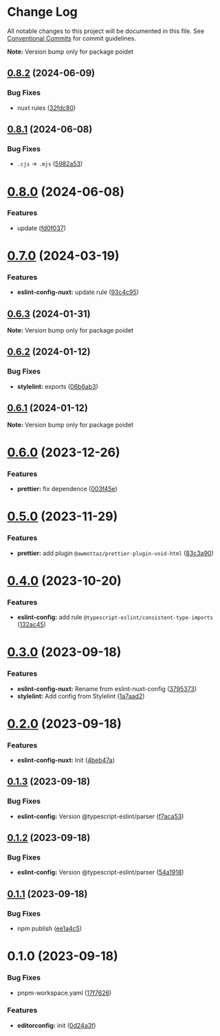 # Change Log

All notable changes to this project will be documented in this file.
See [Conventional Commits](https://conventionalcommits.org) for commit guidelines.

**Note:** Version bump only for package poidet

## [0.8.2](https://github.com/poidet/config/compare/v0.8.1...v0.8.2) (2024-06-09)

### Bug Fixes

- nuxt rules ([32fdc80](https://github.com/poidet/config/commit/32fdc8064542aedf0a2fba2f92eba1ab7a6f32d5))

## [0.8.1](https://github.com/poidet/config/compare/v0.8.0...v0.8.1) (2024-06-08)

### Bug Fixes

- `.cjs` -> `.mjs` ([5982a53](https://github.com/poidet/config/commit/5982a53b4c111d2b24d481b756ad2cf494091f52))

# [0.8.0](https://github.com/poidet/config/compare/v0.7.0...v0.8.0) (2024-06-08)

### Features

- update ([fd0f037](https://github.com/poidet/config/commit/fd0f037320206fd61c350638de2dca5aeb2a2bab))

# [0.7.0](https://github.com/poidet/config/compare/v0.6.3...v0.7.0) (2024-03-19)

### Features

- **eslint-config-nuxt:** update rule ([93c4c95](https://github.com/poidet/config/commit/93c4c95e23a68219847284fa0500aacc844094d5))

## [0.6.3](https://github.com/poidet/config/compare/v0.6.2...v0.6.3) (2024-01-31)

**Note:** Version bump only for package poidet

## [0.6.2](https://github.com/poidet/config/compare/v0.6.1...v0.6.2) (2024-01-12)

### Bug Fixes

- **stylelint:** exports ([06b6ab3](https://github.com/poidet/config/commit/06b6ab365fb45bad7d9e7f1720be5e30c651ea3a))

## [0.6.1](https://github.com/poidet/config/compare/v0.6.0...v0.6.1) (2024-01-12)

**Note:** Version bump only for package poidet

# [0.6.0](https://github.com/poidet/config/compare/v0.5.0...v0.6.0) (2023-12-26)

### Features

- **prettier:** fix dependence ([003f45e](https://github.com/poidet/config/commit/003f45eb038a9e8525936ae607045ee320c46ebb))

# [0.5.0](https://github.com/poidet/config/compare/v0.4.0...v0.5.0) (2023-11-29)

### Features

- **prettier:** add plugin `@awmottaz/prettier-plugin-void-html` ([83c3a90](https://github.com/poidet/config/commit/83c3a90fc1c096b5bdbb1fd20bf9384f3f02cc69))

# [0.4.0](https://github.com/poidet/config/compare/v0.3.0...v0.4.0) (2023-10-20)

### Features

- **eslint-config:** add rule `@typescript-eslint/consistent-type-imports` ([132ac45](https://github.com/poidet/config/commit/132ac45906c8d824f47f6944607c7e8c9dd349e1))

# [0.3.0](https://github.com/poidet/config/compare/v0.2.0...v0.3.0) (2023-09-18)

### Features

- **eslint-config-nuxt:** Rename from eslint-nuxt-config ([3795373](https://github.com/poidet/config/commit/3795373e052c494df9029eb5c8360da3bf25a876))
- **stylelint:** Add config from Stylelint ([1a7aad2](https://github.com/poidet/config/commit/1a7aad25a201c6876dae0cfb77e91ed4de682ad8))

# [0.2.0](https://github.com/poidet/config/compare/v0.1.3...v0.2.0) (2023-09-18)

### Features

- **eslint-config-nuxt:** Init ([4beb47a](https://github.com/poidet/config/commit/4beb47a21a54bd51068553f0ee04be89752a7893))

## [0.1.3](https://github.com/poidet/config/compare/v0.1.2...v0.1.3) (2023-09-18)

### Bug Fixes

- **eslint-config:** Version @typescript-eslint/parser ([f7aca53](https://github.com/poidet/config/commit/f7aca5337004b64608ddf08c50c6275daef4e5c1))

## [0.1.2](https://github.com/poidet/config/compare/v0.1.1...v0.1.2) (2023-09-18)

### Bug Fixes

- **eslint-config:** Version @typescript-eslint/parser ([54a1918](https://github.com/poidet/config/commit/54a1918663d92459fad28e8ee57980b0324ffd31))

## [0.1.1](https://github.com/poidet/config/compare/v0.1.0...v0.1.1) (2023-09-18)

### Bug Fixes

- npm publish ([ee1a4c5](https://github.com/poidet/config/commit/ee1a4c54e9568334d0484337b9ade88c206f4022))

# 0.1.0 (2023-09-18)

### Bug Fixes

- pnpm-workspace.yaml ([17f7626](https://github.com/poidet/config/commit/17f76262da7156df3e1baf78418db8b97f5f2cc8))

### Features

- **editorconfig:** init ([0d24a3f](https://github.com/poidet/config/commit/0d24a3f67c0304aa507fbc853493f08d7acfb764))
